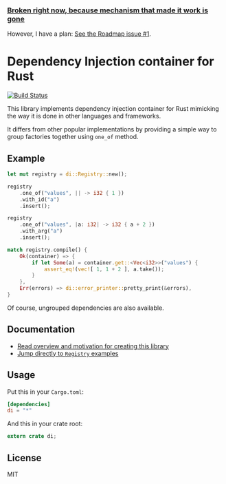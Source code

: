 ### [Broken right now, because mechanism that made it work is gone](https://github.com/rust-lang/rust/issues/20770)

However, I have a plan: [See the Roadmap issue #1](https://github.com/Nercury/di-rs/issues/1).

# Dependency Injection container for Rust

[![Build Status](https://travis-ci.org/Nercury/di-rs.svg?branch=master)](https://travis-ci.org/Nercury/di-rs)

This library implements dependency injection container for Rust
mimicking the way it is done in other languages and
frameworks.

It differs from other popular implementations by providing
a simple way to group factories together using `one_of` method.

## Example

```rust
let mut registry = di::Registry::new();

registry
    .one_of("values", || -> i32 { 1 })
    .with_id("a")
    .insert();

registry
    .one_of("values", |a: i32| -> i32 { a + 2 })
    .with_arg("a")
    .insert();

match registry.compile() {
    Ok(container) => {
        if let Some(a) = container.get::<Vec<i32>>("values") {
            assert_eq!(vec![ 1, 1 + 2 ], a.take());
        }
    },
    Err(errors) => di::error_printer::pretty_print(&errors),
}
```

Of course, ungrouped dependencies are also available.

## Documentation

- [Read overview and motivation for creating this library](http://nercury.github.io/di-rs)
- [Jump directly to `Registry` examples](http://nercury.github.io/di-rs/di/registry/struct.Registry.html)

## Usage

Put this in your `Cargo.toml`:

```toml
[dependencies]
di = "*"
```

And this in your crate root:

```rust
extern crate di;
```

## License

MIT
